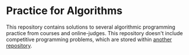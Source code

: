 # Practice for Algorithms
This repository contains solutions to several algorithmic programming practice from courses and online-judges. This repository doesn't include competitive programming problems, which are stored within [another repository](https://github.com/Charlespartina/Competitive-Programming).
